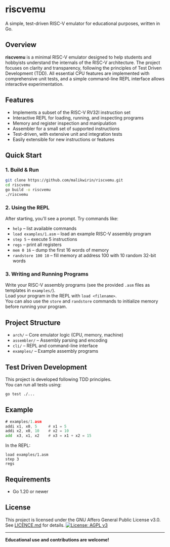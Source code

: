 # riscvemu

A simple, test-driven RISC-V emulator for educational purposes, written in Go.

## Overview

**riscvemu** is a minimal RISC-V emulator designed to help students and hobbyists understand the internals of the RISC-V architecture. The project focuses on clarity and transparency, following the principles of Test Driven Development (TDD). All essential CPU features are implemented with comprehensive unit tests, and a simple command-line REPL interface allows interactive experimentation.

## Features

- Implements a subset of the RISC-V RV32I instruction set
- Interactive REPL for loading, running, and inspecting programs
- Memory and register inspection and manipulation
- Assembler for a small set of supported instructions
- Test-driven, with extensive unit and integration tests
- Easily extensible for new instructions or features

## Quick Start

### 1. Build & Run

```sh
git clone https://github.com/malikwirin/riscvemu.git
cd riscvemu
go build -o riscvemu
./riscvemu
```

### 2. Using the REPL

After starting, you'll see a prompt. Try commands like:

- `help` – list available commands
- `load examples/1.asm` – load an example RISC-V assembly program
- `step 5` – execute 5 instructions
- `regs` – print all registers
- `mem 0 16` – dump the first 16 words of memory
- `randstore 100 10` – fill memory at address 100 with 10 random 32-bit words

### 3. Writing and Running Programs

Write your RISC-V assembly programs (see the provided `.asm` files as templates in `examples/`).  
Load your program in the REPL with `load <filename>`.  
You can also use the `store` and `randstore` commands to initialize memory before running your program.

## Project Structure

- `arch/` – Core emulator logic (CPU, memory, machine)
- `assembler/` – Assembly parsing and encoding
- `cli/` – REPL and command-line interface
- `examples/` – Example assembly programs

## Test Driven Development

This project is developed following TDD principles.  
You can run all tests using:

```sh
go test ./...
```

## Example

```asm
# examples/1.asm
addi x1, x0, 5     # x1 = 5
addi x2, x0, 10    # x2 = 10
add  x3, x1, x2    # x3 = x1 + x2 = 15
```

In the REPL:

```
load examples/1.asm
step 3
regs
```

## Requirements

- Go 1.20 or newer

## License

This project is licensed under the GNU Affero General Public License v3.0.  
See [LICENCE.md](LICENCE.md) for details.
[![License: AGPL v3](https://img.shields.io/badge/License-AGPL_v3-blue.svg)](https://www.gnu.org/licenses/agpl-3.0)

---

**Educational use and contributions are welcome!**
